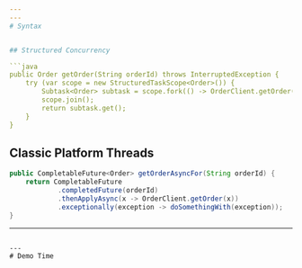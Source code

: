 ```yaml
---
---
# Syntax


## Structured Concurrency

```java
public Order getOrder(String orderId) throws InterruptedException {
    try (var scope = new StructuredTaskScope<Order>()) {
        Subtask<Order> subtask = scope.fork(() -> OrderClient.getOrder(orderId));
        scope.join();
        return subtask.get();
    }
}
```

## Classic Platform Threads

```java
public CompletableFuture<Order> getOrderAsyncFor(String orderId) {
    return CompletableFuture
            .completedFuture(orderId)
            .thenApplyAsync(x -> OrderClient.getOrder(x))
            .exceptionally(exception -> doSomethingWith(exception));
}
```

---
```

---
# Demo Time
